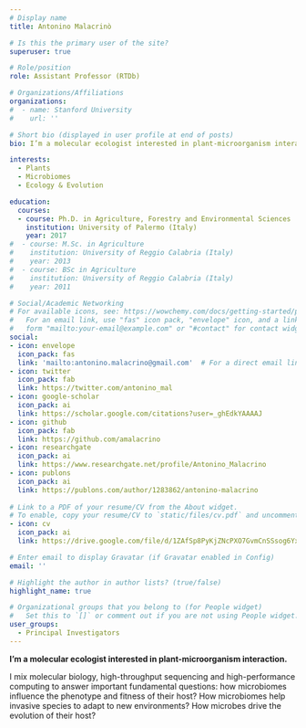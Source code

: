 ```yaml
---
# Display name
title: Antonino Malacrinò

# Is this the primary user of the site?
superuser: true

# Role/position
role: Assistant Professor (RTDb)

# Organizations/Affiliations
organizations:
#  - name: Stanford University
#    url: ''

# Short bio (displayed in user profile at end of posts)
bio: I’m a molecular ecologist interested in plant-microorganism interaction.

interests:
  - Plants
  - Microbiomes
  - Ecology & Evolution

education:
  courses:
  - course: Ph.D. in Agriculture, Forestry and Environmental Sciences
    institution: University of Palermo (Italy)
    year: 2017
#  - course: M.Sc. in Agriculture
#    institution: University of Reggio Calabria (Italy)
#    year: 2013
#  - course: BSc in Agriculture
#    institution: University of Reggio Calabria (Italy)
#    year: 2011

# Social/Academic Networking
# For available icons, see: https://wowchemy.com/docs/getting-started/page-builder/#icons
#   For an email link, use "fas" icon pack, "envelope" icon, and a link in the
#   form "mailto:your-email@example.com" or "#contact" for contact widget.
social:
- icon: envelope
  icon_pack: fas
  link: 'mailto:antonino.malacrino@gmail.com'  # For a direct email link, use "mailto:antonino.malacrino@gmail.com".
- icon: twitter
  icon_pack: fab
  link: https://twitter.com/antonino_mal
- icon: google-scholar
  icon_pack: ai
  link: https://scholar.google.com/citations?user=_ghEdkYAAAAJ
- icon: github
  icon_pack: fab
  link: https://github.com/amalacrino
- icon: researchgate
  icon_pack: ai
  link: https://www.researchgate.net/profile/Antonino_Malacrino
- icon: publons
  icon_pack: ai
  link: https://publons.com/author/1283862/antonino-malacrino
  
# Link to a PDF of your resume/CV from the About widget.
# To enable, copy your resume/CV to `static/files/cv.pdf` and uncomment the lines below.
- icon: cv
  icon_pack: ai
  link: https://drive.google.com/file/d/1ZAfSp8PyKjZNcPXO7GvmCnSSsog6YxGF/view?usp=sharing

# Enter email to display Gravatar (if Gravatar enabled in Config)
email: ''

# Highlight the author in author lists? (true/false)
highlight_name: true

# Organizational groups that you belong to (for People widget)
#   Set this to `[]` or comment out if you are not using People widget.
user_groups:
  - Principal Investigators
---
```


**I’m a molecular ecologist interested in plant-microorganism interaction.**

I mix molecular biology, high-throughput sequencing and high-performance computing to answer important fundamental questions: how microbiomes influence the phenotype and fitness of their host? How microbiomes help invasive species to adapt to new environments? How microbes drive the evolution of their host?